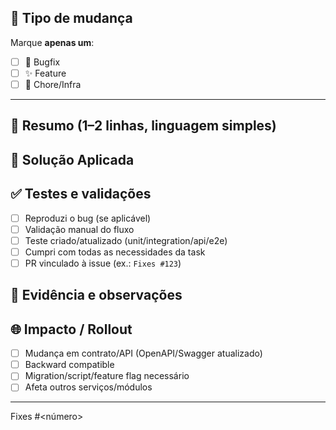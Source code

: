 ## 🚩 Tipo de mudança
Marque **apenas um**:
- [ ] 🐞 Bugfix
- [ ] ✨ Feature
- [ ] 🔧 Chore/Infra

---

## 📝 Resumo (1–2 linhas, linguagem simples)
<!-- Ex.: Corrige erro 500 ao aplicar cupom inválido / Implementa CRUD de cupons no admin -->

## 🔧 Solução Aplicada
<!-- Descreva objetivamente a correção/implementação sem afundar em classe/método -->

## ✅ Testes e validações
- [ ] Reproduzi o bug (se aplicável)
- [ ] Validação manual do fluxo
- [ ] Teste criado/atualizado (unit/integration/api/e2e)
- [ ] Cumpri com todas as necessidades da task
- [ ] PR vinculado à issue (ex.: `Fixes #123`)

## 📎 Evidência e observações


## 🌐 Impacto / Rollout
- [ ] Mudança em contrato/API (OpenAPI/Swagger atualizado)
- [ ] Backward compatible
- [ ] Migration/script/feature flag necessário
- [ ] Afeta outros serviços/módulos

----
Fixes #<número>